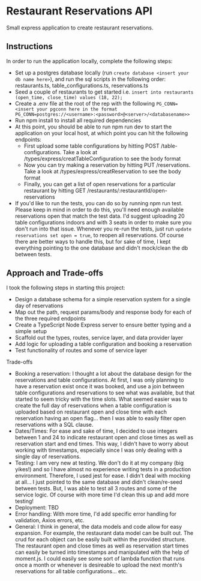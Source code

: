 # Restaurant Reservations API

Small express application to create restaurant reservations.

## Instructions

In order to run the application locally, complete the following steps:
* Set up a postgres database locally (run ```create database <insert your db name here>```), and run the sql scripts in the following order: restaurants.ts, table_configurations.ts, reservations.ts
* Seed a couple of restaurants to get started i.e. ```insert into restaurants (open_time, close_time) values (18, 22);```
* Create a .env file at the root of the rep with the following ```PG_CONN=<insert your pgconn here in the format PG_CONN=postgres://<username>:<password>@<server>/<databasename>>```
* Run npm install to install all required dependencies
* At this point, you should be able to run npm run dev to start the application on your local host, at which point you can hit the following endpoints:
  - First upload some table configurations by hitting POST /table-configurations. Take a look at /types/express/creatTableConfiguration to see the body format
  - Now you can try making a reservation by hitting PUT /reservations. Take a look at /types/express/creatReservation to see the body format
  - Finally, you can get a list of open reservations for a particular restaurant by hitting GET /restaurants/:restaurantId/open-reservations
* If you'd like to run the tests, you can do so by running npm run test. Please keep in mind in order to do this, you'll need enough available reservations open that match the test data. I'd suggest uploading 20 table configurations indoors and with 3 seats in order to make sure you don't run into that issue. Whenever you re-run the tests, just run ```update reservations set open = true```, to reopen all reservations. Of course there are better ways to handle this, but for sake of time, I kept everything pointing to the one database and didn't mock/clean the db between tests.

## Approach and Trade-offs

I took the following steps in starting this project:
* Design a database schema for a simple reservation system for a single day of reservations
* Map out the path, request params/body and response body for each of the three required endpoints
* Create a TypeScript Node Express server to ensure better typing and a simple setup
* Scaffold out the types, routes, service layer, and data provider layer
* Add logic for uploading a table configuration and booking a reservation
* Test functionality of routes and some of service layer

Trade-offs
* Booking a reservation: I thought a lot about the database design for the reservations and table configurations. At first, I was only planning to have a reservation exist once it was booked, and use a join between table configurations and reservations to see what was available, but that started to seem tricky with the time slots. What seemed easier was to create the full day of reservations when a table configuration is uploaded based on restaurant open and close time with each reservation having an open flag... then I was able to easily filter open reservations with a SQL clause.
* Dates/Times: For ease and sake of time, I decided to use integers between 1 and 24 to indicate restaurant open and close times as well as reservation start and end times. This way, I didn't have to worry about working with timestamps, especially since I was only dealing with a single day of reservations.
* Testing: I am very new at testing. We don't do it at my company (big yikes!) and so I have almost no experience writing tests in a production environment. Therefore, I used jest for ease. I didn't deal with mocking at all... I just pointed to the same database and didn't clean/re-seed between tests. But, I was able to test all 3 routes and some of the service logic. Of course with more time I'd clean this up and add more testing!
* Deployment: TBD
* Error handling: With more time, I'd add specific error handling for validation, Axios errors, etc.
* General: I think in general, the data models and code allow for easy expansion. For example, the restaurant data model can be built out. The crud for each object can be easily built within the provided structure. The restaurant open and close times as well as reservation start times can easily be turned into timestamps and manipulated with the help of moment.js. I could easily see some sort of lambda function that runs once a month or whenever is desireable to upload the next month's reservations for all table configurations... etc.
